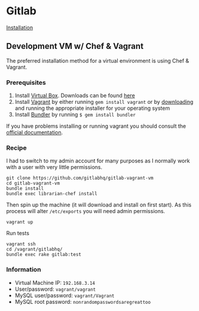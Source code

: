 # Gitlab 

[Installation](https://github.com/gitlabhq/gitlabhq/blob/master/doc/install/installation.md)

## Development VM w/ Chef & Vagrant ##

The preferred installation method for a virtual environment is using Chef & Vagrant.

### Prerequisites

1. Install [Virtual Box](https://www.virtualbox.org). Downloads can be found [here](https://www.virtualbox.org/wiki/Downloads)
2. Install [Vagrant](http://vagrantup.com) by either running `gem install vagrant` or by [downloading](http://downloads.vagrantup.com/) and running the appropriate installer for your operating system
3. Install [Bundler](http://gembundler.com/) by running `$ gem install bundler`

If you have problems installing or running vagrant you should consult the [official documentation](http://vagrantup.com/v1/docs/index.html).

### Recipe

I had to switch to my admin account for many purposes as I normally work with a user with very little permissions.

    git clone https://github.com/gitlabhq/gitlab-vagrant-vm
    cd gitlab-vagrant-vm
    bundle install
    bundle exec librarian-chef install

Then spin up the machine (it will download and install on first start). As this process will alter `/etc/exports` you will need admin permissions.

    vagrant up

Run tests

    vagrant ssh
    cd /vagrant/gitlabhq/
    bundle exec rake gitlab:test

### Information

- Virtual Machine IP: `192.168.3.14`
- User/password: `vagrant/vagrant`
- MySQL user/password: `vagrant/Vagrant`
- MySQL root password: `nonrandompasswordsaregreattoo`
